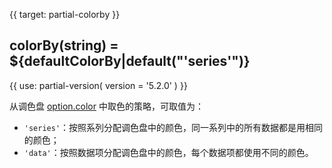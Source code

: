 
{{ target: partial-colorby }}

## colorBy(string) = ${defaultColorBy|default("'series'")}

{{ use: partial-version(
    version = '5.2.0'
) }}

从调色盘 [option.color](~color) 中取色的策略，可取值为：

+ `'series'`：按照系列分配调色盘中的颜色，同一系列中的所有数据都是用相同的颜色；
+ `'data'`：按照数据项分配调色盘中的颜色，每个数据项都使用不同的颜色。

